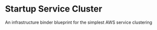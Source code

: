# Startup Service Cluster
An infrastructure binder blueprint for the simplest AWS service clustering
